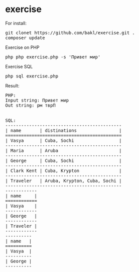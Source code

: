 # exercise
For install:
<pre>
git clonet https://github.com/bakl/exercise.git .
composer update
</pre>

Exercise on PHP
<pre>
php php_exercise.php -s 'Привет мир'
</pre>

Exercise SQL
<pre>
php sql_exercise.php
</pre>


Result:
<pre>
PHP:
Input string: Привет мир
Out string: рм тврП


SQL:
--------------------------------------------
| name       | distinations                |
============================================
| Vasya      | Cuba, Sochi                 |
--------------------------------------------
| Maria      | Aruba                       |
--------------------------------------------
| George     | Cuba, Sochi                 |
--------------------------------------------
| Clark Kent | Cuba, Krypton               |
--------------------------------------------
| Traveler   | Aruba, Krypton, Cuba, Sochi |
--------------------------------------------
------------
| name     |
============
| Vasya    |
------------
| George   |
------------
| Traveler |
------------
----------
| name   |
==========
| Vasya  |
----------
| George |
----------

</pre>
